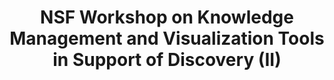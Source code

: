 ---
dateStart: 2008-04-07
dateEnd: 2008-04-08
title: "NSF Workshop on Knowledge Management and Visualization Tools in Support of Discovery (II)"
venue: "New York Hall of Science"
organizer: "Katy Börner, Bonnie Huang"
credit:
city: Queens
state: NY
country: USA
pdfLink: 20080407-knowledgement-management-visualization.pdf
venueImages:
---